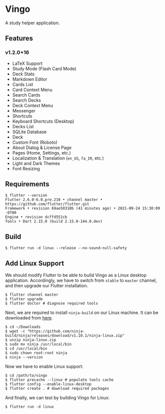 # Vingo

A study helper application.

## Features

### v1.2.0+16

- LaTeX Support
- Study Mode (Flash Card Mode)
- Deck Stats
- Markdown Editor
- Cards List
- Card Context Menu
- Search Cards
- Search Decks
- Deck Context Menu
- Messenger
- Shortcuts
- Keyboard Shortcuts (Desktop)
- Decks List
- SQLite Database
- Deck
- Custom Font (Roboto)
- About Dialog & License Page
- Pages (Home, Settings, etc.)
- Localization & Translation (`en_US`, `fa_IR`, etc.)
- Light and Dark Themes
- Font Resizing

## Requirements

```shell
$ flutter --version
Flutter 2.6.0-6.0.pre.210 • channel master • https://github.com/flutter/flutter.git
Framework • revision 69ae50310b (41 minutes ago) • 2021-09-24 15:30:09 -0700
Engine • revision dcffd551cb
Tools • Dart 2.15.0 (build 2.15.0-144.0.dev)
```

## Build

```shell
$ flutter run -d linux --release --no-sound-null-safety
```

## Add Linux Support

We should modify Flutter to be able to build Vingo as a Linux desktop application. Accordingly, we have to switch from `stable` to `master` channel, and then upgrade our Flutter installation.

```shell
$ flutter channel master
$ flutter upgrade
$ flutter doctor # diagnose required tools
```

Next, we are required to install `ninja-build` on our Linux machine. It can be downloaded from [here](https://github.com/ninja-build/ninja/releases).

```shell
$ cd ~/Downloads
$ wget -c "https://github.com/ninja-build/ninja/releases/download/v1.10.1/ninja-linux.zip"
$ unzip ninja-linux.zip
$ sudo mv ninja /usr/local/bin
$ cd /usr/local/bin
$ sudo chown root:root ninja
$ ninja --version
```

Now we have to enable Linux support:

```shell
$ cd /path/to/vingo
$ flutter precache --linux # populate tools cache
$ flutter config --enable-linux-desktop
$ flutter create . # download required packages
```

And finally, we can test by building Vingo for Linux:

```shell
$ flutter run -d linux
```
